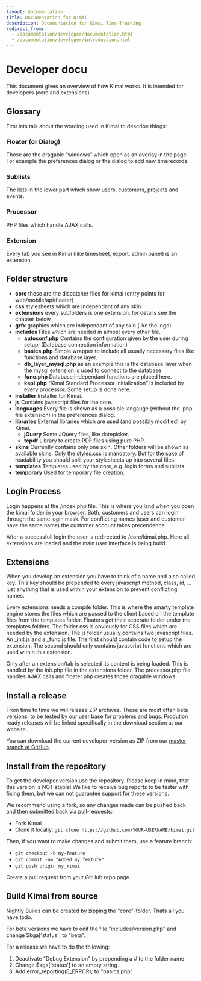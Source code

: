 ```yaml
---
layout: documentation
title: Documentation for Kimai
description: Documentation for Kimai Time-Tracking
redirect_from:
  - /documentation/developer/documentation.html
  - /documentation/developer/introduction.html
---
```

# Developer docu

This document gives an overview of how Kimai works. It is intended for developers (core and extensions).

## Glossary

First lets talk about the wording used in Kimai to describe things:

### Floater (or Dialog)

Those are the dragable “windows” which open as an overlay in the page. For example the preferences dialog or the dialog to add new timerecords.

### Sublists

The lists in the lower part which show users, customers, projects and events.

### Processor

PHP files which handle AJAX calls.

### Extension

Every tab you see in Kimai (like timesheet, export, admin panel) is an extension.

## Folder structure

  * **core** these are the dispatcher files for kimai (entry points for web/mobile/api/floater)
  * **css** stylesheets which are independant of any skin
  * **extensions** every subfolders is one extension, for details see the chapter below
  * **grfx** graphics which are independant of any skin (like the logo)
  * **includes** Files which are needed in almost every other file.
    * **autoconf.php** Contains the configuration given by the user during setup. (Database connection information)
    * **basics.php** Simple wrapper to include all usually necessary files like functions and database layer.
    * **db_layer_mysql.php** as an example this is the database layer when the mysql extension is used to connect to the database
    * **func.php** Database independant functions are placed here.
    * **kspi.php** “Kimai Standard Processor Initialization” is included by every processor. Some setup is done here.
  * **installer** Installer for Kimai.
  * **js** Contains javascript files for the core.
  * **languages** Every file is shown as a possible langauge (without the .php file extension) in the preferences dialog.
  * **libraries** External libraries which are used (and possibly modified) by Kimai.
    * **jQuery** Some JQuery files, like datepicker.
    * **tcpdf** Library to create PDF files using pure PHP.
  * **skins** Currently contains only one skin. Other folders will be shown as available skins. Only the styles.css is mandatory. But for the sake of readability you should split your stylesheets up into several files.
  * **templates** Templates used by the core, e.g. login forms and sublists.
  * **temporary** Used for temporary file creation.

## Login Process

Login happens at the /index.php file. This is where you land when you open the kimai folder in your browser. Both, customers and users can login through the same login mask. For conflicting names (user and customer have the same name) the customer account takes precendence.

After a successfull login the user is redirected to /core/kimai.php. Here all extensions are loaded and the main user interface is being build.

## Extensions

When you develop an extension you have to think of a name and a so called key. This key should be prepended to every javascript method, class, id, … just anything that is used within your extension to prevent conflicting names.

Every extensions needs a compile folder. This is where the smarty template engine stores the files which are passed to the client based on the template files from the templates folder. Floaters get their seperate folder under the templates folders. The folder css is obviously for CSS files which are needed by the extension. The js folder usually contains two javascript files. An _init.js and a _func.js file. The first should contain code to setup the extension. The second should only contains javascript functions which are used within this extension.

Only after an extension/tab is selected its content is being loaded. This is handled by the init.php file in the extensions folder. The processor.php file handles AJAX calls and floater.php creates those dragable windows.

## Install a release

From time to time we will release ZIP archives. These are most often beta versions, to be tested by our user base for problems and bugs. Prodution ready releases will be linked specifically in the download section at our website.

You can download the current developer-version as ZIP from our [master branch at GitHub](https://github.com/kimai/kimai/archive/master.zip).

## Install from the repository

To get the developer version use the repository. Please keep in mind, that this version is NOT stable! We like to receive bug reports to be faster with fixing them, but we can not guarantee support for these versions.

We recommend using a fork, so any changes made can be pushed back and then submitted back via pull-requests:

* Fork Kimai
* Clone it locally: `git clone https://github.com/YOUR-USERNAME/kimai.git`

Then, if you want to make changes and submit them, use a feature branch:

* `git checkout -b my-feature`
* `git commit -am "Added my feature"`
* `git push origin my_kimai`

Create a pull request from your GitHub repo page.

## Build Kimai from source

Nightly Builds can be created by zipping the "core"-folder. Thats all you have todo.

For beta versions we have to edit the file "includes/version.php" and change $kga['status'] to "beta".

For a release we have to do the following:

  1. Deactivate "Debug Extension" by prepending a # to the folder name
  2. Change $kga['status'] to an empty string
  3. Add error_reporting(E_ERROR); to "basics.php"

